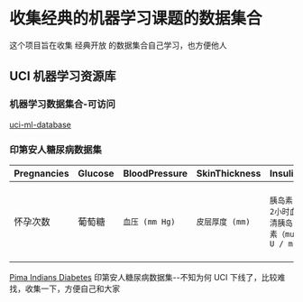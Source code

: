 # 收集经典的机器学习课题的数据集合

这个项目旨在收集 经典开放 的数据集合自己学习，也方便他人

## UCI 机器学习资源库

### 机器学习数据集合-可访问

[uci-ml-database](http://archive.ics.uci.edu/ml/machine-learning-databases/)

###  印第安人糖尿病数据集


| Pregnancies | Glucose | BloodPressure | SkinThickness | Insulin | BMI |DiabetesPedigreeFunction | Age | Outcome |
| ------ | ------ | ------ | ------ | ------ | ------ | ------ | ------ | ------ |
| 怀孕次数 | 葡萄糖 | `血压 (mm Hg)` | `皮层厚度 (mm)`  | `胰岛素 2小时血清胰岛素（mu U / ml` | `体重指数 （体重/身高）^2` | 糖尿病谱系功能 | `年龄 （岁）` | `类标变量 （0或1）` |

[Pima Indians Diabetes](./pima-indians-diabetes.csv) 印第安人糖尿病数据集--不知为何 UCI 下线了，比较难找，收集一下，方便自己和大家


